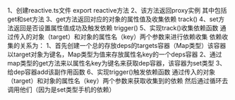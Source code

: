 1、创建reactive.ts文件 export reactive方法
2、该方法返回proxy实例  其中包括get和set方法
3、get方法返回对应的对象的属性值及收集依赖  track()
4、set方法返回是否设置属性值成功及触发依赖  trigger()
5、实现track()收集依赖函数
  通过传入的对象（target）和对象的属性名（key）两个参数来进行依赖收集
  依赖收集的关系为： 1、首先创建一个总的存放deps的targets容器（Map类型）该容器以target对象为键名，Map类型为值来存放属性名key的一个deps容器
                  2、通过map类型的get方法来以属性名key为键名来获取dep容器，该容器为set类型
                  3、给dep容器add该副作用函数
6、实现trigger()触发依赖函数
  通过传入的对象（target）和对象的属性名（key）两个参数来获取收集到的依赖
  然后通过循环去调用他们（因为是set类型手机的依赖）